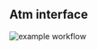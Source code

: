 
## Atm interface 

![example workflow](https://github.com/spicytechs/NovarePotential/actions/workflows/workflowc.yml/badge.svg)


